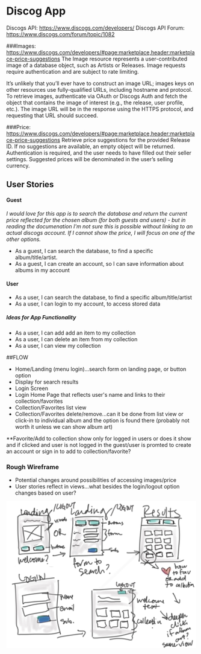 # Discog App

Discogs API: https://www.discogs.com/developers/
Discogs API Forum: https://www.discogs.com/forum/topic/1082

###Images:
https://www.discogs.com/developers/#page:marketplace,header:marketplace-price-suggestions
The Image resource represents a user-contributed image of a database object, such as Artists or Releases. Image requests require authentication and are subject to rate limiting.

It’s unlikely that you’ll ever have to construct an image URL; images keys on other resources use fully-qualified URLs, including hostname and protocol. To retrieve images, authenticate via OAuth or Discogs Auth and fetch the object that contains the image of interest (e.g., the release, user profile, etc.). The image URL will be in the response using the HTTPS protocol, and requesting that URL should succeed.

###Price:
https://www.discogs.com/developers/#page:marketplace,header:marketplace-price-suggestions
Retrieve price suggestions for the provided Release ID. If no suggestions are available, an empty object will be returned.
Authentication is required, and the user needs to have filled out their seller settings. Suggested prices will be denominated in the user’s selling currency.



## User Stories

#### Guest

*I would love for this app is to search the database and return the current price reflected for the chosen album (for both guests and users) - but in reading the documenation I'm not sure this is possible without linking to an actual discogs account. If I cannot show the price, I will focus on one of the other options.*

* As a guest, I can search the database, to find a specific album/title/artist.
* As a guest, I can create an account, so I can save information about albums in my account
#### User
* As a user, I can search the database, to find a specific album/title/artist
* As a user, I can login to my account, to access stored data

##### Ideas for App Functionality
* As a user, I can add add an item to my collection
* As a user, I can delete an item from my collection
* As a user, I can view my collection




##FLOW

* Home/Landing (menu login)...search form on landing page, or button option
* Display for search results
* Login Screen
* Login Home Page that reflects user's name and links to their collection/favorites
* Collection/Favorites list view
* Collection/Favorites delete/remove...can it be done from list view or click-in to individual album and the option is found there (probably not worth it unless we can show album art)


**Favorite/Add to collection show only for logged in users or does it show and if clicked and user is not logged in the guest/user is promted to create an account or sign in to add to collection/favorite?

### Rough Wireframe
* Potential changes around possibilities of accessing images/price
* User stories reflect in views...what besides the login/logout option changes based on user?

![wireframe](wireframe_quick.jpg)
